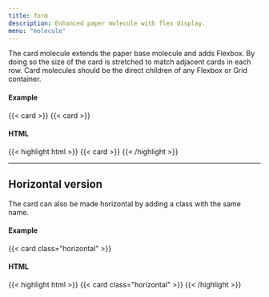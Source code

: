 ```yaml
---
title: form
description: Enhanced paper molecule with flex display.
menu: "molecule"
---
```


The card molecule extends the paper base molecule and adds Flexbox. By doing so the size of the card is stretched to match adjacent cards in each row. Card molecules should be the direct children of any Flexbox or Grid container.

#### Example
<div class="example grid">
  {{< card >}}
  {{< card >}}
</div>

#### HTML
{{< highlight html >}}
{{< card >}}
{{< /highlight >}}

---

## Horizontal version

The card can also be made horizontal by adding a class with the same name.

#### Example
{{< card class="horizontal" >}}

#### HTML
{{< highlight html >}}
{{< card class="horizontal" >}}
{{< /highlight >}}
